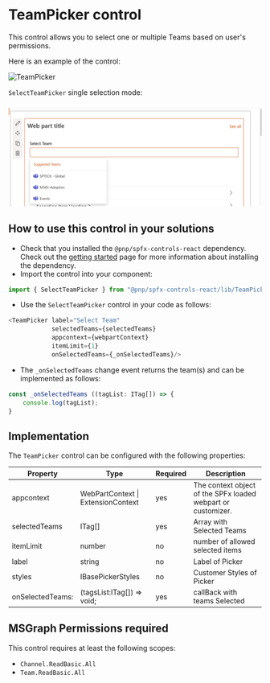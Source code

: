 # TeamPicker control

This control allows you to select one or multiple Teams based on user's permissions.

Here is an example of the control:

![TeamPicker](../assets/SelectTeamPicker.gif)

`SelectTeamPicker` single selection mode:

![Teamselection](../assets/SelectTeamPicker_select.png)

## How to use this control in your solutions

- Check that you installed the `@pnp/spfx-controls-react` dependency. Check out the [getting started](../../#getting-started) page for more information about installing the dependency.
- Import the control into your component:

```TypeScript
import { SelectTeamPicker } from "@pnp/spfx-controls-react/lib/TeamPicker";
```

- Use the `SelectTeamPicker` control in your code as follows:

```TypeScript
<TeamPicker label="Select Team"
            selectedTeams={selectedTeams}
            appcontext={webpartContext}
            itemLimit={1}
            onSelectedTeams={_onSelectedTeams}/>
```

- The `_onSelectedTeams` change event returns the team(s) and can be implemented as follows:

```TypeScript
const _onSelectedTeams ((tagList: ITag[]) => {
    console.log(tagList);
}
```

## Implementation

The `TeamPicker` control can be configured with the following properties:

| Property         | Type                               | Required | Description                                                  |
| ---------------- | ---------------------------------- | -------- | ------------------------------------------------------------ |
| appcontext       | WebPartContext \| ExtensionContext | yes      | The context object of the SPFx loaded webpart or customizer. |
| selectedTeams    | ITag[]                             | yes      | Array with Selected Teams                                    |
| itemLimit        | number                             | no       | number of allowed selected items                             |
| label            | string                             | no       | Label of Picker                                              |
| styles           | IBasePickerStyles                  | no       | Customer Styles of Picker                                    |
| onSelectedTeams: | (tagsList:ITag[]) => void;         | yes      | callBack with teams Selected                                 |

## MSGraph Permissions required

This control requires at least the following scopes:

- `Channel.ReadBasic.All`
- `Team.ReadBasic.All`

